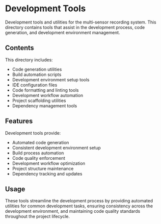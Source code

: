 # Development Tools

Development tools and utilities for the multi-sensor recording system. This directory contains tools that assist in the development process, code generation, and development environment management.

## Contents

This directory includes:
- Code generation utilities
- Build automation scripts
- Development environment setup tools
- IDE configuration files
- Code formatting and linting tools
- Development workflow automation
- Project scaffolding utilities
- Dependency management tools

## Features

Development tools provide:
- Automated code generation
- Consistent development environment setup
- Build process automation
- Code quality enforcement
- Development workflow optimization
- Project structure maintenance
- Dependency tracking and updates

## Usage

These tools streamline the development process by providing automated utilities for common development tasks, ensuring consistency across the development environment, and maintaining code quality standards throughout the project lifecycle.
